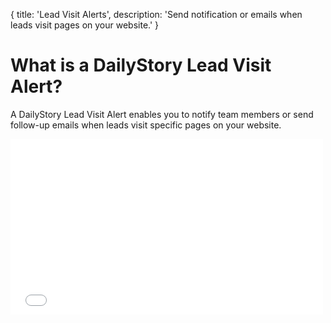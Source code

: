 {
	title: 'Lead Visit Alerts',
	description: 'Send notification or emails when leads visit pages on your website.'
}
# What is a DailyStory Lead Visit Alert?
A DailyStory Lead Visit Alert enables you to notify team members or send follow-up emails when leads visit specific pages on your website.

<iframe class="embedly-embed" src="//cdn.embedly.com/widgets/media.html?src=https%3A%2F%2Fwww.youtube.com%2Fembed%2FaAO0iCL7JmM%3Ffeature%3Doembed&url=http%3A%2F%2Fwww.youtube.com%2Fwatch%3Fv%3DaAO0iCL7JmM&image=https%3A%2F%2Fi.ytimg.com%2Fvi%2FaAO0iCL7JmM%2Fhqdefault.jpg&key=internal&type=text%2Fhtml&schema=youtube" width="500" height="281" scrolling="no" frameborder="0" allowfullscreen></iframe>

